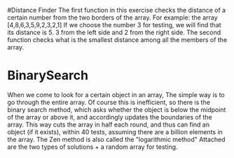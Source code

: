 #Distance Finder
The first function in this exercise checks the distance of a certain number from the two borders of the array.
For example: the array [4,8,6,3,5,9,2,3,2,1]
If we choose the number 3 for testing, we will find that its distance is 5.  3 from the left side and 2 from the right side.
The second function checks what is the smallest distance among all the members of the array.





# BinarySearch
When we come to look for a certain object in an array,
The simple way is to go through the entire array. Of course this is inefficient, so there is the binary search method, which asks whether the object is below the midpoint of the array or above it, and accordingly updates the boundaries of the array.
This way cuts the array in half each round, and thus can find an object (if it exists), within 40 tests, assuming there are a billion elements in the array.
The Zen method is also called the "logarithmic method"
Attached are the two types of solutions + a random array for testing.
